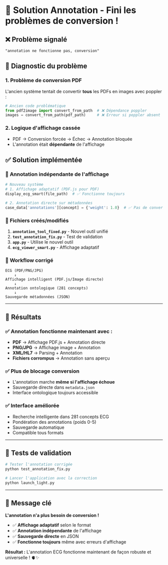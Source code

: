 # 🔧 Solution Annotation - Fini les problèmes de conversion !

## ❌ Problème signalé
```
"annotation ne fonctionne pas, conversion"
```

## 🎯 Diagnostic du problème

### 1. **Problème de conversion PDF**
L'ancien système tentait de convertir **tous** les PDFs en images avec poppler :
```python
# Ancien code problématique
from pdf2image import convert_from_path  # ❌ Dépendance poppler
images = convert_from_path(pdf_path)     # ❌ Erreur si poppler absent
```

### 2. **Logique d'affichage cassée**
- PDF → Conversion forcée → Échec → Annotation bloquée
- L'annotation était **dépendante** de l'affichage

## ✅ Solution implémentée

### 🧠 **Annotation indépendante de l'affichage**
```python
# Nouveau système
# 1. Affichage adaptatif (PDF.js pour PDF)
display_ecg_smart(file_path)  # ✅ Fonctionne toujours

# 2. Annotation directe sur métadonnées  
case_data['annotations'][concept] = {'weight': 1.0}  # ✅ Pas de conversion
```

### 📁 **Fichiers créés/modifiés**
1. **`annotation_tool_fixed.py`** - Nouvel outil unifié
2. **`test_annotation_fix.py`** - Test de validation
3. **`app.py`** - Utilise le nouvel outil
4. **`ecg_viewer_smart.py`** - Affichage adaptatif

### 🔄 **Workflow corrigé**
```
ECG (PDF/PNG/JPG) 
    ↓
Affichage intelligent (PDF.js/Image directe)
    ↓  
Annotation ontologique (281 concepts)
    ↓
Sauvegarde métadonnées (JSON)
```

---

## 🎉 **Résultats**

### ✅ **Annotation fonctionne maintenant avec :**
- **PDF** → Affichage PDF.js + Annotation directe
- **PNG/JPG** → Affichage image + Annotation
- **XML/HL7** → Parsing + Annotation  
- **Fichiers corrompus** → Annotation sans aperçu

### ✅ **Plus de blocage conversion**
- L'annotation marche **même si l'affichage échoue**
- Sauvegarde directe dans `metadata.json`
- Interface ontologique toujours accessible

### ✅ **Interface améliorée**
- Recherche intelligente dans 281 concepts ECG
- Pondération des annotations (poids 0-5)
- Sauvegarde automatique
- Compatible tous formats

---

## 🧪 **Tests de validation**

```bash
# Tester l'annotation corrigée
python test_annotation_fix.py

# Lancer l'application avec la correction
python launch_light.py
```

---

## 🎯 **Message clé**

**L'annotation n'a plus besoin de conversion !**

- ✅ **Affichage adaptatif** selon le format
- ✅ **Annotation indépendante** de l'affichage  
- ✅ **Sauvegarde directe** en JSON
- ✅ **Fonctionne toujours** même avec erreurs d'affichage

**Résultat :** L'annotation ECG fonctionne maintenant de façon robuste et universelle ! 🫀✨

